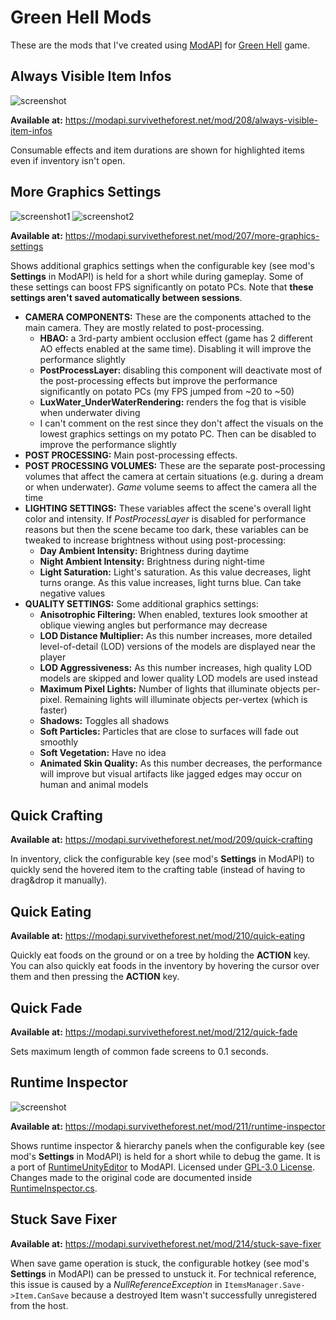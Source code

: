 # Green Hell Mods

These are the mods that I've created using [ModAPI](https://modapi.survivetheforest.net/game/GH/) for [Green Hell](https://store.steampowered.com/app/815370/Green_Hell/) game.

## Always Visible Item Infos

![screenshot](AlwaysVisibleItemInfos.jpg)

**Available at:** https://modapi.survivetheforest.net/mod/208/always-visible-item-infos

Consumable effects and item durations are shown for highlighted items even if inventory isn't open.

## More Graphics Settings

![screenshot1](MoreGraphicsSettings1.jpg) ![screenshot2](MoreGraphicsSettings2.jpg)

**Available at:** https://modapi.survivetheforest.net/mod/207/more-graphics-settings

Shows additional graphics settings when the configurable key (see mod's **Settings** in ModAPI) is held for a short while during gameplay. Some of these settings can boost FPS significantly on potato PCs. Note that **these settings aren't saved automatically between sessions**.

- **CAMERA COMPONENTS:** These are the components attached to the main camera. They are mostly related to post-processing.
  - **HBAO:** a 3rd-party ambient occlusion effect (game has 2 different AO effects enabled at the same time). Disabling it will improve the performance slightly
  - **PostProcessLayer:** disabling this component will deactivate most of the post-processing effects but improve the performance significantly on potato PCs (my FPS jumped from ~20 to ~50)
  - **LuxWater_UnderWaterRendering:** renders the fog that is visible when underwater diving
  - I can't comment on the rest since they don't affect the visuals on the lowest graphics settings on my potato PC. Then can be disabled to improve the performance slightly
- **POST PROCESSING:** Main post-processing effects.
- **POST PROCESSING VOLUMES:** These are the separate post-processing volumes that affect the camera at certain situations (e.g. during a dream or when underwater). *Game* volume seems to affect the camera all the time
- **LIGHTING SETTINGS:** These variables affect the scene's overall light color and intensity. If *PostProcessLayer* is disabled for performance reasons but then the scene became too dark, these variables can be tweaked to increase brightness without using post-processing:
  - **Day Ambient Intensity:** Brightness during daytime
  - **Night Ambient Intensity:** Brightness during night-time
  - **Light Saturation:** Light's saturation. As this value decreases, light turns orange. As this value increases, light turns blue. Can take negative values
- **QUALITY SETTINGS:** Some additional graphics settings:
  - **Anisotrophic Filtering:** When enabled, textures look smoother at oblique viewing angles but performance may decrease
  - **LOD Distance Multiplier:** As this number increases, more detailed level-of-detail (LOD) versions of the models are displayed near the player
  - **LOD Aggressiveness:** As this number increases, high quality LOD models are skipped and lower quality LOD models are used instead
  - **Maximum Pixel Lights:** Number of lights that illuminate objects per-pixel. Remaining lights will illuminate objects per-vertex (which is faster)
  - **Shadows:** Toggles all shadows
  - **Soft Particles:** Particles that are close to surfaces will fade out smoothly
  - **Soft Vegetation:** Have no idea
  - **Animated Skin Quality:** As this number decreases, the performance will improve but visual artifacts like jagged edges may occur on human and animal models

## Quick Crafting

**Available at:** https://modapi.survivetheforest.net/mod/209/quick-crafting

In inventory, click the configurable key (see mod's **Settings** in ModAPI) to quickly send the hovered item to the crafting table (instead of having to drag&drop it manually).

## Quick Eating

**Available at:** https://modapi.survivetheforest.net/mod/210/quick-eating

Quickly eat foods on the ground or on a tree by holding the **ACTION** key. You can also quickly eat foods in the inventory by hovering the cursor over them and then pressing the **ACTION** key.

## Quick Fade

**Available at:** https://modapi.survivetheforest.net/mod/212/quick-fade

Sets maximum length of common fade screens to 0.1 seconds.

## Runtime Inspector

![screenshot](RuntimeInspector.jpg)

**Available at:** https://modapi.survivetheforest.net/mod/211/runtime-inspector

Shows runtime inspector & hierarchy panels when the configurable key (see mod's **Settings** in ModAPI) is held for a short while to debug the game. It is a port of [RuntimeUnityEditor](https://github.com/ManlyMarco/RuntimeUnityEditor) to ModAPI. Licensed under [GPL-3.0 License](RuntimeInspector/LICENSE.txt). Changes made to the original code are documented inside [RuntimeInspector.cs](RuntimeInspector/RuntimeInspector.cs).

## Stuck Save Fixer

**Available at:** https://modapi.survivetheforest.net/mod/214/stuck-save-fixer

When save game operation is stuck, the configurable hotkey (see mod's **Settings** in ModAPI) can be pressed to unstuck it. For technical reference, this issue is caused by a *NullReferenceException* in `ItemsManager.Save->Item.CanSave` because a destroyed Item wasn't successfully unregistered from the host.